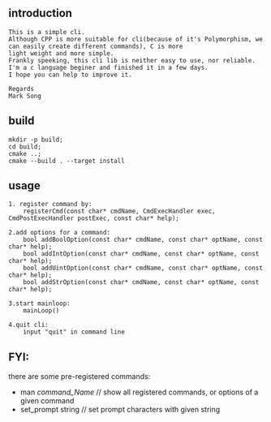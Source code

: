 ## introduction
	This is a simple cli.
	Although CPP is more suitable for cli(because of it's Polymorphism, we can easily create different commands), C is more
	light weight and more simple.
	Frankly speeking, this cli lib is neither easy to use, nor reliable. I'm a c language beginer and finished it in a few days.
	I hope you can help to improve it.
	
	Regards
	Mark Song

## build
	mkdir -p build;
	cd build;
	cmake ..;
	cmake --build . --target install
	
## usage
	1. register command by:
		registerCmd(const char* cmdName, CmdExecHandler exec, CmdPostExecHandler postExec, const char* help);

	2.add options for a command:
		bool addBoolOption(const char* cmdName, const char* optName, const char* help);
		bool addIntOption(const char* cmdName, const char* optName, const char* help);
		bool addUintOption(const char* cmdName, const char* optName, const char* help);
		bool addStrOption(const char* cmdName, const char* optName, const char* help);
		
	3.start mainloop:
		mainLoop()

	4.quit cli:
		input "quit" in command line

## FYI: 
there are some pre-registered commands:
+ man *command_Name*				// show all registered commands, or options of a given command
+ set_prompt string					// set prompt characters with given string
	
	